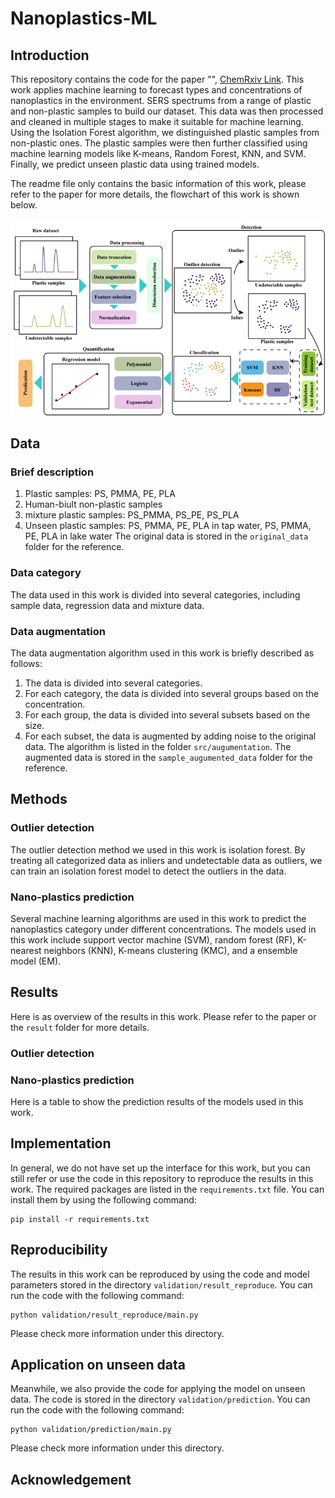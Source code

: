# Nanoplastics-ML
## Introduction
This repository contains the code for the paper "", [ChemRxiv Link]().
This work applies machine learning to forecast types and concentrations of nanoplastics in the environment.
SERS spectrums from a range of plastic and non-plastic samples to build our dataset. This data was then processed and 
cleaned in multiple stages to make it suitable for machine learning. Using the Isolation Forest algorithm, we 
distinguished plastic samples from non-plastic ones. The plastic samples were then further classified using machine 
learning models like K-means, Random Forest, KNN, and SVM. Finally, we predict unseen plastic data using trained models.

The readme file only contains the basic information of this work, please refer to the paper for more details,
 the flowchart of this work is shown below.

![Flowchart](fig/flowchart.png)

## Data
### Brief description
1. Plastic samples: PS, PMMA, PE, PLA
2. Human-biult non-plastic samples
3. mixture plastic samples: PS_PMMA, PS_PE, PS_PLA
4. Unseen plastic samples: PS, PMMA, PE, PLA in tap water,  PS, PMMA, PE, PLA in lake water
The original data is stored in the `original_data` folder for the reference.
### Data category
The data used in this work is divided into several categories, including sample data, regression data and mixture data. 
### Data augmentation
The data augmentation algorithm used in this work is briefly described as follows:
1. The data is divided into several categories.
2. For each category, the data is divided into several groups based on the concentration.
3. For each group, the data is divided into several subsets based on the size.
4. For each subset, the data is augmented by adding noise to the original data.
The algorithm is listed in the folder `src/augumentation`.
The augmented data is stored in the `sample_augumented_data` folder for the reference.
## Methods
### Outlier detection
The outlier detection method we used in this work is isolation forest. By treating all categorized 
data as inliers and undetectable data as outliers, we can train an isolation forest model to detect
the outliers in the data.

### Nano-plastics prediction
Several machine learning algorithms are used in this work to predict the nanoplastics category under different concentrations.
The models used in this work include support vector machine (SVM), random forest (RF), K-nearest neighbors (KNN),
K-means clustering (KMC), and a ensemble model (EM).

## Results
Here is as overview of the results in this work. Please refer to the paper or the `result` folder
for more details.
### Outlier detection

### Nano-plastics prediction
Here is a table to show the prediction results of the models used in this work.


## Implementation
In general, we do not have set up the interface for this work, but you can still refer or use the code in this repository to 
reproduce the results in this work. The required packages are listed in the `requirements.txt` file. You can install
them by using the following command:
```shell
pip install -r requirements.txt
```

[//]: # (You can also run the program with the following command:)

[//]: # (```shell)

[//]: # (python main.py)

[//]: # (```)

[//]: # (The program will take the data from `sample_augumented_data` folder and output the results in the `result` folder.)

[//]: # (You can set your own preferred algorithms for modelling and evaluation.)

## Reproducibility
The results in this work can be reproduced by using the code and model parameters 
stored in the directory `validation/result_reproduce`.
You can run the code with the following command:
```shell
python validation/result_reproduce/main.py
```
Please check more information under this directory.

## Application on unseen data
Meanwhile, we also provide the code for applying the model on unseen data. The code is stored in the directory
`validation/prediction`. You can run the code with the following command:
```shell
python validation/prediction/main.py
```
Please check more information under this directory.

## Acknowledgement

